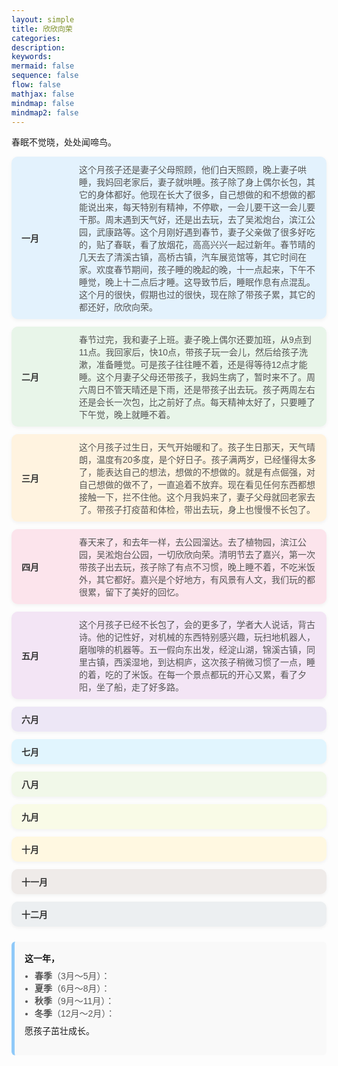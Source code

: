 ```yaml
---
layout: simple
title: 欣欣向荣
categories:
description:
keywords:
mermaid: false
sequence: false
flow: false
mathjax: false
mindmap: false
mindmap2: false
---
```


春眠不觉晓，处处闻啼鸟。


<style>
.card-container {
  display: flex;
  flex-wrap: wrap;
  gap: 12px;
  font-family: sans-serif;
}

.card {
  display: flex;
  align-items: center;
  padding: 10px 16px;
  border-radius: 10px;
  min-width: 280px;
  flex: 1 1 45%;
  box-shadow: 0 2px 6px rgba(0,0,0,0.05);
}

.card .title {
  font-weight: bold;
  margin-right: 12px;
  color: #333;
  width: 80px;
}

.card .content {
  color: #555;
  flex: 1;
  word-break: break-word;
}

/* 12种浅色背景 */
.bg01 { background-color: #e3f2fd; }  /* 1月 */
.bg02 { background-color: #e8f5e9; }  /* 2月 */
.bg03 { background-color: #fff3e0; }  /* 3月 */
.bg04 { background-color: #fce4ec; }  /* 4月 */
.bg05 { background-color: #f3e5f5; }  /* 5月 */
.bg06 { background-color: #ede7f6; }  /* 6月 */
.bg07 { background-color: #e1f5fe; }  /* 7月 */
.bg08 { background-color: #f1f8e9; }  /* 8月 */
.bg09 { background-color: #f9fbe7; }  /* 9月 */
.bg10 { background-color: #fff8e1; }  /* 10月 */
.bg11 { background-color: #efebe9; }  /* 11月 */
.bg12 { background-color: #eceff1; }  /* 12月 */
</style>

<div class="card-container">
  <div class="card bg01"><div class="title">一月</div><div class="content">这个月孩子还是妻子父母照顾，他们白天照顾，晚上妻子哄睡，我妈回老家后，妻子就哄睡。孩子除了身上偶尔长包，其它的身体都好。他现在长大了很多，自己想做的和不想做的都能说出来，每天特别有精神，不停歇，一会儿要干这一会儿要干那。周末遇到天气好，还是出去玩，去了吴淞炮台，滨江公园，武康路等。这个月刚好遇到春节，妻子父亲做了很多好吃的，贴了春联，看了放烟花，高高兴兴一起过新年。春节晴的几天去了清溪古镇，高桥古镇，汽车展览馆等，其它时间在家。欢度春节期间，孩子睡的晚起的晚，十一点起来，下午不睡觉，晚上十二点后才睡。这导致节后，睡眠作息有点混乱。这个月的很快，假期也过的很快，现在除了带孩子累，其它的都还好，欣欣向荣。</div></div>
  <div class="card bg02"><div class="title">二月</div><div class="content">春节过完，我和妻子上班。妻子晚上偶尔还要加班，从9点到11点。我回家后，快10点，带孩子玩一会儿，然后给孩子洗漱，准备睡觉。可是孩子往往睡不着，还是得等待12点才能睡。这个月妻子父母还带孩子，我妈生病了，暂时来不了。周六周日不管天晴还是下雨，还是带孩子出去玩。孩子两周左右还是会长一次包，比之前好了点。每天精神太好了，只要睡了下午觉，晚上就睡不着。</div></div>
  <div class="card bg03"><div class="title">三月</div><div class="content">这个月孩子过生日，天气开始暖和了。孩子生日那天，天气晴朗，温度有20多度，是个好日子。孩子满两岁，已经懂得太多了，能表达自己的想法，想做的不想做的。就是有点倔强，对自己想做的做不了，一直追着不放弃。现在看见任何东西都想接触一下，拦不住他。这个月我妈来了，妻子父母就回老家去了。带孩子打疫苗和体检，带出去玩，身上也慢慢不长包了。</div></div>
  <div class="card bg04"><div class="title">四月</div><div class="content">春天来了，和去年一样，去公园溜达。去了植物园，滨江公园，吴淞炮台公园，一切欣欣向荣。清明节去了嘉兴，第一次带孩子出去玩，孩子除了有点不习惯，晚上睡不着，不吃米饭外，其它都好。嘉兴是个好地方，有风景有人文，我们玩的都很累，留下了美好的回忆。</div></div>
  <div class="card bg05"><div class="title">五月</div><div class="content">这个月孩子已经不长包了，会的更多了，学者大人说话，背古诗。他的记性好，对机械的东西特别感兴趣，玩扫地机器人，磨咖啡的机器等。五一假向东出发，经淀山湖，锦溪古镇，同里古镇，西溪湿地，到达桐庐，这次孩子稍微习惯了一点，睡的着，吃的了米饭。在每一个景点都玩的开心又累，看了夕阳，坐了船，走了好多路。</div></div>
  <div class="card bg06"><div class="title">六月</div><div class="content"></div></div>
  <div class="card bg07"><div class="title">七月</div><div class="content"></div></div>
  <div class="card bg08"><div class="title">八月</div><div class="content"></div></div>
  <div class="card bg09"><div class="title">九月</div><div class="content"></div></div>
  <div class="card bg10"><div class="title">十月</div><div class="content"></div></div>
  <div class="card bg11"><div class="title">十一月</div><div class="content"></div></div>
  <div class="card bg12"><div class="title">十二月</div><div class="content"></div></div>
</div>


<div style="margin-top: 24px; padding: 16px; background-color: #f9f9f9; border-left: 5px solid #90caf9; border-radius: 6px; font-family: sans-serif;">
  <p style="margin: 0; font-weight: bold;">这一年，</p>
  <ul style="margin: 8px 0 0 16px; padding-left: 0; color: #555;">
    <li><strong>春季</strong>（3月～5月）：</li>
    <li><strong>夏季</strong>（6月～8月）：</li>
    <li><strong>秋季</strong>（9月～11月）：</li>
    <li><strong>冬季</strong>（12月～2月）：</li>
  </ul>
  <p style="margin-top: 8px;">愿孩子茁壮成长。</p>
</div>

